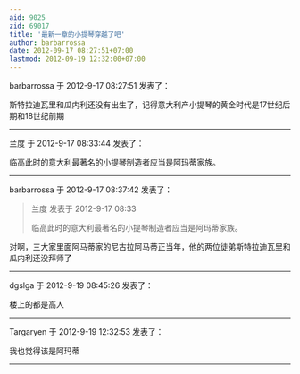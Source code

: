 ```yaml
---
aid: 9025
zid: 69017
title: '最新一章的小提琴穿越了吧'
author: barbarrossa
date: 2012-09-17 08:27:51+07:00
lastmod: 2012-09-19 12:32:00+07:00
---
```


barbarrossa 于 2012-9-17 08:27:51 发表了：

斯特拉迪瓦里和瓜内利还没有出生了，记得意大利产小提琴的黄金时代是17世纪后期和18世纪前期

---------

兰度 于 2012-9-17 08:33:44 发表了：

临高此时的意大利最著名的小提琴制造者应当是阿玛蒂家族。

---------

barbarrossa 于 2012-9-17 08:37:42 发表了：

> 兰度 发表于 2012-9-17 08:33
> 
> 临高此时的意大利最著名的小提琴制造者应当是阿玛蒂家族。



对啊，三大家里面阿马蒂家的尼古拉阿马蒂正当年，他的两位徒弟斯特拉迪瓦里和瓜内利还没拜师了

---------

dgslga 于 2012-9-19 08:45:26 发表了：

楼上的都是高人

---------

Targaryen 于 2012-9-19 12:32:53 发表了：

我也觉得该是阿玛蒂

---------

